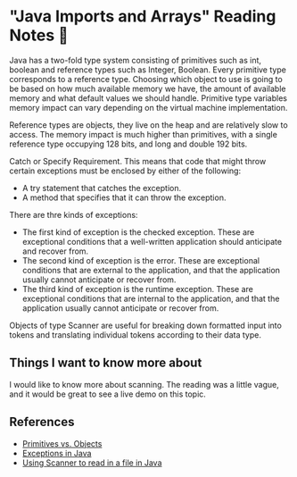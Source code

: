# "Java Imports and Arrays" Reading Notes 📖


Java has a two-fold type system consisting of primitives such as int, boolean and reference types such as Integer, Boolean. Every primitive type corresponds to a reference type. Choosing which object to use is going to be based on how much available memory we have, the amount of available memory and what default values we should handle.
Primitive type variables memory impact can vary depending on the virtual machine implementation.

Reference types are objects, they live on the heap and are relatively slow to access. The memory impact is much higher than primitives, with a single reference type occupying 128 bits, and long and double 192 bits.

Catch or Specify Requirement. This means that code that might throw certain exceptions must be enclosed by either of the following:

- A try statement that catches the exception.
- A method that specifies that it can throw the exception.

There are thre kinds of exceptions:

- The first kind of exception is the checked exception. These are exceptional conditions that a well-written application should anticipate and recover from.
- The second kind of exception is the error. These are exceptional conditions that are external to the application, and that the application usually cannot anticipate or recover from.
- The third kind of exception is the runtime exception. These are exceptional conditions that are internal to the application, and that the application usually cannot anticipate or recover from.

Objects of type Scanner are useful for breaking down formatted input into tokens and translating individual tokens according to their data type.

## Things I want to know more about

I would like to know more about scanning. The reading was a little vague, and it would be great to see a live demo on this topic.

## References

- [Primitives vs. Objects](https://www.baeldung.com/java-primitives-vs-objects)
- [Exceptions in Java](https://docs.oracle.com/javase/tutorial/essential/exceptions/index.html)
- [Using Scanner to read in a file in Java](https://docs.oracle.com/javase/tutorial/essential/io/scanning.html)
